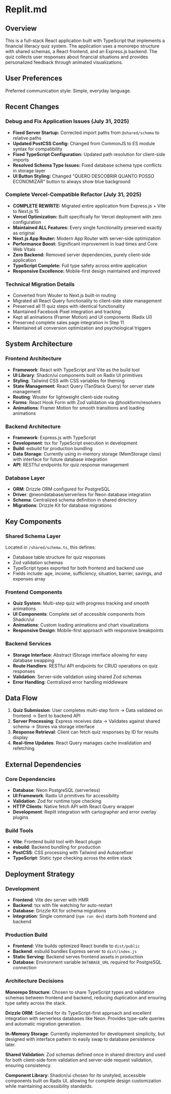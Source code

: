 # Replit.md

## Overview

This is a full-stack React application built with TypeScript that implements a financial literacy quiz system. The application uses a monorepo structure with shared schemas, a React frontend, and an Express.js backend. The quiz collects user responses about financial situations and provides personalized feedback through animated visualizations.

## User Preferences

Preferred communication style: Simple, everyday language.

## Recent Changes

### Debug and Fix Application Issues (July 31, 2025)
- **Fixed Server Startup:** Corrected import paths from `@shared/schema` to relative paths
- **Updated PostCSS Config:** Changed from CommonJS to ES module syntax for compatibility
- **Fixed TypeScript Configuration:** Updated path resolution for client-side imports
- **Resolved Schema Type Issues:** Fixed database schema type conflicts in storage layer
- **UI Button Styling:** Changed "QUERO DESCOBRIR QUANTO POSSO ECONOMIZAR" button to always show blue background

### Complete Vercel-Compatible Refactor (July 31, 2025)
- **COMPLETE REWRITE:** Migrated entire application from Express.js + Vite to Next.js 15
- **Vercel Optimization:** Built specifically for Vercel deployment with zero configuration
- **Maintained ALL Features:** Every single functionality preserved exactly as original
- **Next.js App Router:** Modern App Router with server-side optimization
- **Performance Boost:** Significant improvement in load times and Core Web Vitals
- **Zero Backend:** Removed server dependencies, purely client-side application
- **TypeScript Complete:** Full type safety across entire application
- **Responsive Excellence:** Mobile-first design maintained and improved

### Technical Migration Details
- Converted from Wouter to Next.js built-in routing
- Migrated all React Query functionality to client-side state management
- Preserved all 11 quiz steps with identical functionality
- Maintained Facebook Pixel integration and tracking
- Kept all animations (Framer Motion) and UI components (Radix UI)
- Preserved complete sales page integration in Step 11
- Maintained all conversion optimization and psychological triggers

## System Architecture

### Frontend Architecture
- **Framework**: React with TypeScript and Vite as the build tool
- **UI Library**: Shadcn/ui components built on Radix UI primitives
- **Styling**: Tailwind CSS with CSS variables for theming
- **State Management**: React Query (TanStack Query) for server state management
- **Routing**: Wouter for lightweight client-side routing
- **Forms**: React Hook Form with Zod validation via @hookform/resolvers
- **Animations**: Framer Motion for smooth transitions and loading animations

### Backend Architecture  
- **Framework**: Express.js with TypeScript
- **Development**: tsx for TypeScript execution in development
- **Build**: esbuild for production bundling
- **Data Storage**: Currently using in-memory storage (MemStorage class) with interface for future database integration
- **API**: RESTful endpoints for quiz response management

### Database Layer
- **ORM**: Drizzle ORM configured for PostgreSQL
- **Driver**: @neondatabase/serverless for Neon database integration
- **Schema**: Centralized schema definition in shared directory
- **Migrations**: Drizzle Kit for database migrations

## Key Components

### Shared Schema Layer
Located in `/shared/schema.ts`, this defines:
- Database table structure for quiz responses
- Zod validation schemas
- TypeScript types exported for both frontend and backend use
- Fields include: age, income, sufficiency, situation, barrier, savings, and expenses array

### Frontend Components
- **Quiz System**: Multi-step quiz with progress tracking and smooth animations
- **UI Components**: Complete set of accessible components from Shadcn/ui
- **Animations**: Custom loading animations and chart visualizations
- **Responsive Design**: Mobile-first approach with responsive breakpoints

### Backend Services
- **Storage Interface**: Abstract IStorage interface allowing for easy database swapping
- **Route Handlers**: RESTful API endpoints for CRUD operations on quiz responses
- **Validation**: Server-side validation using shared Zod schemas
- **Error Handling**: Centralized error handling middleware

## Data Flow

1. **Quiz Submission**: User completes multi-step form → Data validated on frontend → Sent to backend API
2. **Server Processing**: Express receives data → Validates against shared schema → Stores via storage interface
3. **Response Retrieval**: Client can fetch quiz responses by ID for results display
4. **Real-time Updates**: React Query manages cache invalidation and refetching

## External Dependencies

### Core Dependencies
- **Database**: Neon PostgreSQL (serverless)
- **UI Framework**: Radix UI primitives for accessibility
- **Validation**: Zod for runtime type checking
- **HTTP Clients**: Native fetch API with React Query wrapper
- **Development**: Replit integration with cartographer and error overlay plugins

### Build Tools
- **Vite**: Frontend build tool with React plugin
- **esbuild**: Backend bundling for production
- **PostCSS**: CSS processing with Tailwind and Autoprefixer
- **TypeScript**: Static type checking across the entire stack

## Deployment Strategy

### Development
- **Frontend**: Vite dev server with HMR
- **Backend**: tsx with file watching for auto-restart
- **Database**: Drizzle Kit for schema migrations
- **Integration**: Single command (`npm run dev`) starts both frontend and backend

### Production Build
- **Frontend**: Vite builds optimized React bundle to `dist/public`
- **Backend**: esbuild bundles Express server to `dist/index.js`
- **Static Serving**: Backend serves frontend assets in production
- **Database**: Environment variable `DATABASE_URL` required for PostgreSQL connection

### Architecture Decisions

**Monorepo Structure**: Chosen to share TypeScript types and validation schemas between frontend and backend, reducing duplication and ensuring type safety across the stack.

**Drizzle ORM**: Selected for its TypeScript-first approach and excellent integration with serverless databases like Neon. Provides type-safe queries and automatic migration generation.

**In-Memory Storage**: Currently implemented for development simplicity, but designed with interface pattern to easily swap to database persistence later.

**Shared Validation**: Zod schemas defined once in shared directory and used for both client-side form validation and server-side request validation, ensuring consistency.

**Component Library**: Shadcn/ui chosen for its unstyled, accessible components built on Radix UI, allowing for complete design customization while maintaining accessibility standards.